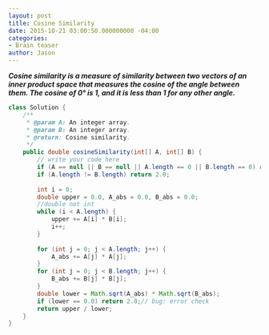 ```yaml
---
layout: post
title: Cosine Similarity
date: 2015-10-21 03:00:50.000000000 -04:00
categories:
- Brain teaser
author: Jason
---
```

<p><strong><em>Cosine similarity is a measure of similarity between two vectors of an inner product space that measures the cosine of the angle between them. The cosine of 0° is 1, and it is less than 1 for any other angle.</em></strong></p>


``` java
class Solution {
    /**
     * @param A: An integer array.
     * @param B: An integer array.
     * @return: Cosine similarity.
     */
    public double cosineSimilarity(int[] A, int[] B) {
        // write your code here
        if (A == null || B == null || A.length == 0 || B.length == 0) return 2.0;
        if (A.length != B.length) return 2.0;
        
        int i = 0;
        double upper = 0.0, A_abs = 0.0, B_abs = 0.0;
        //double not int
        while (i < A.length) {
            upper += A[i] * B[i];
            i++;
        }
        
        for (int j = 0; j < A.length; j++) {
            A_abs += A[j] * A[j];
        }
        for (int j = 0; j < B.length; j++) {
            B_abs += B[j] * B[j];
        }
        double lower = Math.sqrt(A_abs) * Math.sqrt(B_abs);
        if (lower == 0.0) return 2.0;// bug: error check
        return upper / lower; 
    }
}
```
